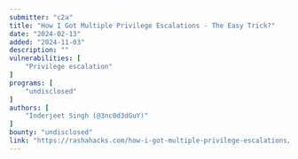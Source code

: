 ```yaml
---
submitter: "c2a"
title: "How I Got Multiple Privilege Escalations - The Easy Trick?"
date: "2024-02-13"
added: "2024-11-03"
description: ""
vulnerabilities: [
    "Privilege escalation"
]
programs: [
    "undisclosed"
]
authors: [
    "Inderjeet Singh (@3nc0d3dGuY)"
]
bounty: "undisclosed"
link: "https://rashahacks.com/how-i-got-multiple-privilege-escalations/"
---
```




